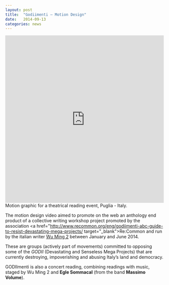 ```yaml
---
layout: post
title:  "Godiimenti – Motion Design"
date:   2014-09-13
categories: news
---
```

<iframe src="https://player.vimeo.com/video/105421434?color=e74c3c&title=0&byline=0&portrait=0" width="100%" height="533" frameborder="0" webkitallowfullscreen mozallowfullscreen allowfullscreen></iframe>
Motion graphic for a theatrical reading event, Puglia - Italy.

The motion design video aimed to promote on the web an anthology end product of a collective writing workshop project promoted by the association <a href="http://www.recommon.org/eng/godiimenti-abc-guide-to-resist-devastating-mega-projects/ target="_blank">Re:Common</a> and run by the italian writer <a href="http://www.wumingfoundation.com/giap/?p=18780" target="_blank">Wu Ming 2</a> between January and June 2014.
<p>These are groups (actively part of movements) committed to opposing some of the <i>GODII</i> (Devastating and Senseless Mega Projects) that are currently destroying, impoverishing and abusing Italy’s land and democracy.</p>
<p>GODIImenti is also a concert reading, combining readings with music, staged by Wu Ming 2 and <b>Egle Sommacal</b> (from the band <b>Massimo Volume</b>).</p>
